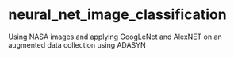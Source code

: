 # neural_net_image_classification
Using NASA images and applying GoogLeNet and AlexNET on an augmented data collection using ADASYN 
